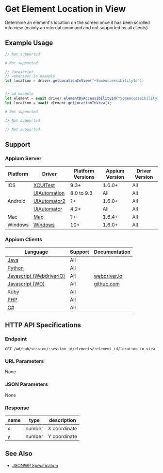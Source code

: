 # Get Element Location in View

Determine an element's location on the screen once it has been scrolled into view (mainly an internal command and not supported by all clients)
## Example Usage

```java
// Not supported
```

```python
# Not supported
```

```javascript
// Javascript
// webdriver.io example
let location = driver.getLocationInView("~SomeAccessibilityId");


// wd example
let element = await driver.elementByAccessibilityId("SomeAccessibilityID");
let location = await element.getLocationInView();

```

```ruby
# Not supported
```

```php
// Not supported
```

```csharp
// Not supported
```



## Support

### Appium Server

|Platform|Driver|Platform Versions|Appium Version|Driver Version|
|--------|----------------|------|--------------|--------------|
| iOS | [XCUITest](/docs/en/drivers/ios-xcuitest.md) | 9.3+ | 1.6.0+ | All |
|  | [UIAutomation](/docs/en/drivers/ios-uiautomation.md) | 8.0 to 9.3 | All | All |
| Android | [UiAutomator2](/docs/en/drivers/android-uiautomator2.md) | ?+ | 1.6.0+ | All |
|  | [UiAutomator](/docs/en/drivers/android-uiautomator.md) | 4.2+ | All | All |
| Mac | [Mac](/docs/en/drivers/mac.md) | ?+ | 1.6.4+ | All |
| Windows | [Windows](/docs/en/drivers/windows.md) | 10+ | 1.6.0+ | All |

### Appium Clients 

|Language|Support|Documentation|
|--------|-------|-------------|
|[Java](https://github.com/appium/java-client/releases/latest)| All |  |
|[Python](https://github.com/appium/python-client/releases/latest)| All |  |
|[Javascript (WebdriverIO)](http://webdriver.io/index.html)| All |  [webdriver.io](http://webdriver.io/api/property/getLocationInView.html)  |
|[Javascript (WD)](https://github.com/admc/wd/releases/latest)| All |  [github.com](https://github.com/admc/wd/blob/master/lib/commands.js#L2189)  |
|[Ruby](https://github.com/appium/ruby_lib/releases/latest)| All |  |
|[PHP](https://github.com/appium/php-client/releases/latest)| All |  |
|[C#](https://github.com/appium/appium-dotnet-driver/releases/latest)| All |  |

## HTTP API Specifications

### Endpoint

`GET /wd/hub/session/:session_id/elements/:element_id/location_in_view`

### URL Parameters

None

### JSON Parameters

None

### Response

|name|type|description|
|----|----|-----------|
| x | number | X coordinate |
| y | number | Y coordinate |

## See Also

* [JSONWP Specification](https://github.com/SeleniumHQ/selenium/wiki/JsonWireProtocol#sessionsessionidelementidlocation_in_view)
